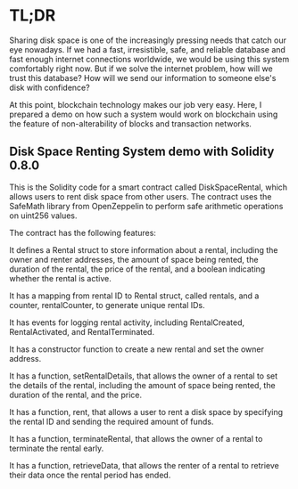 # TL;DR

Sharing disk space is one of the increasingly pressing needs that catch our eye nowadays. If we had a fast, irresistible, safe, and reliable database and fast enough internet connections worldwide, we would be using this system comfortably right now. But if we solve the internet problem, how will we trust this database? How will we send our information to someone else's disk with confidence?

At this point, blockchain technology makes our job very easy. Here, I prepared a demo on how such a system would work on blockchain using the feature of non-alterability of blocks and transaction networks.



## Disk Space Renting System demo with Solidity 0.8.0

This is the Solidity code for a smart contract called DiskSpaceRental, which allows users to rent disk space from other users. The contract uses the SafeMath library from OpenZeppelin to perform safe arithmetic operations on uint256 values.

The contract has the following features:

It defines a Rental struct to store information about a rental, including the owner and renter addresses, the amount of space being rented, the duration of the rental, the price of the rental, and a boolean indicating whether the rental is active.

It has a mapping from rental ID to Rental struct, called rentals, and a counter, rentalCounter, to generate unique rental IDs.

It has events for logging rental activity, including RentalCreated, RentalActivated, and RentalTerminated.

It has a constructor function to create a new rental and set the owner address.

It has a function, setRentalDetails, that allows the owner of a rental to set the details of the rental, including the amount of space being rented, the duration of the rental, and the price.

It has a function, rent, that allows a user to rent a disk space by specifying the rental ID and sending the required amount of funds.

It has a function, terminateRental, that allows the owner of a rental to terminate the rental early.

It has a function, retrieveData, that allows the renter of a rental to retrieve their data once the rental period has ended.

